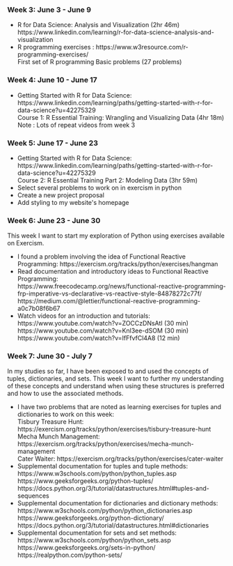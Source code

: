 ### Week 3: June 3 - June 9
<ul> 
    <li> R for Data Science: Analysis and Visualization (2hr 46m) https://www.linkedin.com/learning/r-for-data-science-analysis-and-visualization</li>
    <li> R programming exercises : https://www.w3resource.com/r-programming-exercises/ <br>
        First set of R programming Basic problems (27 problems)
    </li>
</ul>
    
    
### Week 4: June 10 - June 17
<ul>
    <li> Getting Started with R for Data Science: https://www.linkedin.com/learning/paths/getting-started-with-r-for-data-science?u=42275329 <br>
        Course 1: R Essential Training: Wrangling and Visualizing Data (4hr 18m) </li>
        Note : Lots of repeat videos from week 3
</ul>

### Week 5: June 17 - June 23
<ul>
    <li> Getting Started with R for Data Science: https://www.linkedin.com/learning/paths/getting-started-with-r-for-data-science?u=42275329 <br>
        Course 2: R Essential Training Part 2: Modeling Data (3hr 59m) </li>
    <li> Select several problems to work on in exercism in python </li>
    <li> Create a new project proposal</li>
    <li> Add styling to my website's homepage</li>
</ul>

### Week 6: June 23 - June 30
This week I want to start my exploration of Python using exercises available on Exercism. <br>
<ul>
    <li>I found a problem involving the idea of Functional Reactive Programming: https://exercism.org/tracks/python/exercises/hangman</li>
    <li>Read documentation and introductory ideas to Functional Reactive Programming: <br>
        https://www.freecodecamp.org/news/functional-reactive-programming-frp-imperative-vs-declarative-vs-reactive-style-84878272c77f/ <br>
        https://medium.com/@lettier/functional-reactive-programming-a0c7b08f6b67 <br>
    </li>
    <li>Watch videos for an introduction and tutorials: <br>
        https://www.youtube.com/watch?v=ZOCCzDNsAtI (30 min)<br>
        https://www.youtube.com/watch?v=Knl3ee-dSOM (30 min)<br>
        https://www.youtube.com/watch?v=IfFfvfCl4A8 (12 min)<br>  
    </li>
</ul>

### Week 7: June 30 - July 7
In my studies so far, I have been exposed to and used the concepts of tuples, dictionaries, and sets. This week I want to further my understanding of these concepts and understand when using these structures is preferred and how to use the associated methods.
<ul>
    <li>I have two problems that are noted as learning exercises for tuples and dictionaries to work on this week:<br>
    Tisbury Treasure Hunt: https://exercism.org/tracks/python/exercises/tisbury-treasure-hunt<br>
    Mecha Munch Management: https://exercism.org/tracks/python/exercises/mecha-munch-management<br>
    Cater Waiter: https://exercism.org/tracks/python/exercises/cater-waiter <br>
    <li>Supplemental documentation for tuples and tuple methods:<br>
        https://www.w3schools.com/python/python_tuples.asp <br>
        https://www.geeksforgeeks.org/python-tuples/<br>
        https://docs.python.org/3/tutorial/datastructures.html#tuples-and-sequences <br>
    </li>
    <li>Supplemental documentation for dictionaries and dictionary methods:<br>
        https://www.w3schools.com/python/python_dictionaries.asp<br>
        https://www.geeksforgeeks.org/python-dictionary/<br>
        https://docs.python.org/3/tutorial/datastructures.html#dictionaries<br>  
    </li>
    <li>Supplemental documentation for sets and set methods:<br>
        https://www.w3schools.com/python/python_sets.asp<br>
        https://www.geeksforgeeks.org/sets-in-python/<br>
        https://realpython.com/python-sets/<br>
    </li>
</ul>


    